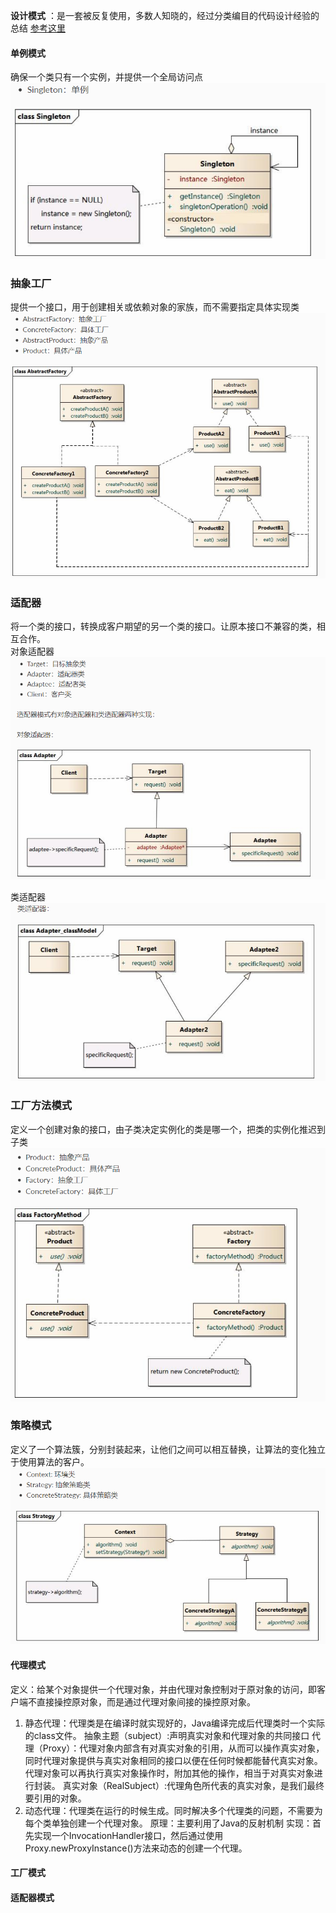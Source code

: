 **设计模式** ：是一套被反复使用，多数人知晓的，经过分类编目的代码设计经验的总结
[参考这里](https://github.com/youlookwhat/DesignPattern)

#### 单例模式

确保一个类只有一个实例，并提供一个全局访问点  
![1534908899715](assets/1534908899715.png)

### 抽象工厂

提供一个接口，用于创建相关或依赖对象的家族，而不需要指定具体实现类   
![1534908872167](assets/1534908872167.png)

### 适配器

将一个类的接口，转换成客户期望的另一个类的接口。让原本接口不兼容的类，相互合作。  
对象适配器  
![1534908977433](assets/1534908977433.png)

类适配器  
![1534909004886](assets/1534909004886.png)

### 工厂方法模式

定义一个创建对象的接口，由子类决定实例化的类是哪一个，把类的实例化推迟到子类  
![1534908843723](assets/1534908843723.png)

### 策略模式

定义了一个算法簇，分别封装起来，让他们之间可以相互替换，让算法的变化独立于使用算法的客户。  
![1534908821464](assets/1534908821464.png)

#### 代理模式

定义：给某个对象提供一个代理对象，并由代理对象控制对于原对象的访问，即客户端不直接操控原对象，而是通过代理对象间接的操控原对象。

1. 静态代理：代理类是在编译时就实现好的，Java编译完成后代理类时一个实际的class文件。
   抽象主题（subject）:声明真实对象和代理对象的共同接口
   代理（Proxy）：代理对象内部含有对真实对象的引用，从而可以操作真实对象，同时代理对象提供与真实对象相同的接口以便在任何时候都能替代真实对象。代理对象可以再执行真实对象操作时，附加其他的操作，相当于对真实对象进行封装。
   真实对象（RealSubject）:代理角色所代表的真实对象，是我们最终要引用的对象。
2. 动态代理：代理类在运行的时候生成。同时解决多个代理类的问题，不需要为每个类单独创建一个代理对象。
   原理：主要利用了Java的反射机制
   实现：首先实现一个InvocationHandler接口，然后通过使用Proxy.newProxyInstance()方法来动态的创建一个代理。

#### 工厂模式



#### 适配器模式



